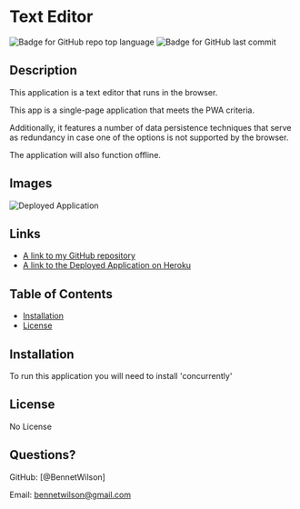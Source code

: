 # Text Editor
  ![Badge for GitHub repo top language](https://img.shields.io/github/languages/top/BennetWilson/text-editor?style=flat&logo=appveyor) ![Badge for GitHub last commit](https://img.shields.io/github/last-commit/BennetWilson/text-editor?style=flat&logo=appveyor)
  

  
  
  ## Description 
  
  This application is a text editor that runs in the browser.
  
  This app is a single-page application that meets the PWA criteria.
  
  Additionally, it features a number of data persistence techniques that serve as redundancy in case one of the options is not supported by the browser.
  
  The application will also function offline.



  ## Images

![Deployed Application](https://user-images.githubusercontent.com/90366376/153539843-f274d4ab-4bd1-4b5e-81dd-f9415a3e8480.PNG)

  ## Links
  * [A link to my GitHub repository](https://github.com/BennetWilson/text-editor)
  * [A link to the Deployed Application on Heroku](https://text-editor-bmw.herokuapp.com/)
  ## Table of Contents
  * [Installation](#installation)
  * [License](#license)
  
  ## Installation
  
  
  To run this application you will need to install 'concurrently'
  
  ## License

No License
  
  
  
  
  ## Questions?
 
  GitHub: [@BennetWilson]
  
  Email: bennetwilson@gmail.com
  